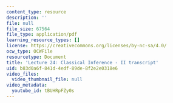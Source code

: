 ```yaml
---
content_type: resource
description: ''
file: null
file_size: 67564
file_type: application/pdf
learning_resource_types: []
license: https://creativecommons.org/licenses/by-nc-sa/4.0/
ocw_type: OCWFile
resourcetype: Document
title: 'Lecture 24: Classical Inference - II transcript'
uid: b83d0a6f-841d-4edf-89de-8f2e2e0318e6
video_files:
  video_thumbnail_file: null
video_metadata:
  youtube_id: tBUHRpFZy0s
---
```

